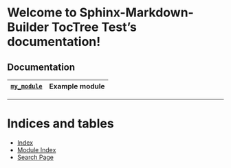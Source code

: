 <!-- Taken from https://github.com/FabianNiehaus/sphinx-markdown-builder-toctree-test -->
<!-- Sphinx-Markdown-Builder TocTree Test documentation master file, created by
sphinx-quickstart on Thu Sep  3 12:25:35 2020.
You can adapt this file completely to your liking, but it should at least
contain the root `toctree` directive. -->
<a id="welcome-to-sphinx-markdown-builder-toctree-test-s-documentation"></a>

# Welcome to Sphinx-Markdown-Builder TocTree Test’s documentation!

<a id="documentation"></a>

## Documentation

| [`my_module`](library/my_module.md#module-my_module)   | Example module   |
|--------------------------------------------------------|------------------|

---
<a id="indices-and-tables"></a>

# Indices and tables

* [Index](genindex.md)
* [Module Index](py-modindex.md)
* [Search Page](search.md)
